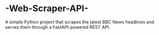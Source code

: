 # -Web-Scraper-API-
A simple Python project that scrapes the latest BBC News headlines and serves them through a FastAPI-powered REST API.
